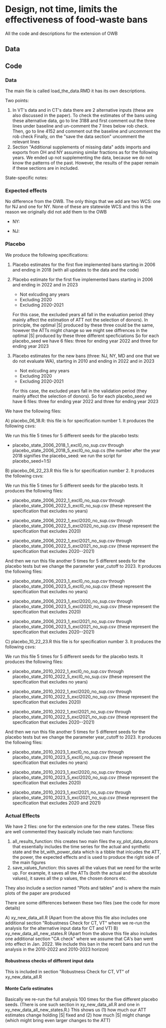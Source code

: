 # Design, not time, limits the effectiveness of food‑waste bans
All the code and descriptions for the extension of OWB

## Data 

## Code

### Data

The main file is called load_the_data.RMD it has its own descriptions. 

Two points: 

1) In VT's data and in CT's data there are 2 alternative inputs (these are also discussed in the paper).
   To check the estimates of the bans using these alternative data, go to  line 3188 and first comment out the three lines under baseline and un-comment the 7 lines below rob check.
   Then, go to line 4152 and comment out the baseline and uncomment the rob check 
   Finally, on the "save the data section" uncomment the relevant lines 
2) Section "Additional supplements of missing data" adds imports and exports from OH and NY assuming similar fractions as for the following years. We ended up not supplementing the data, because we do not know the patterns of the past.
   However, the results of the paper remain if these sections are in included. 

State-specific notes: 


### Expected effects 
No difference from the OWB. The only things that we add are two WCS: one for NJ and one for NY. 
None of these are statewide WCS and this is the reason we originally did not add them to the OWB 

- NY:

- NJ: 

### Placebo 

We produce the following specifications: 

1) Placebo estimates for the first five implemented bans starting in 2006 and ending in 2018 (with all updates to the data and the code)

3) Placebo estimate for the first five implemented bans starting in 2006 and ending in 2022 and in 2023
   - Not exlcuding any years
   - Excluding 2020
   - Excluding 2020-2021
     
   For this case, the excluded years all fall in the evaluation period (they mainly affect the estimation of ATT not the selection of donors). In principle, the optimal |S| produced by these three could be the same, however the ATTs might change so we might see diffrences in the optimal |S| produced by these three different specficiations
So for each placebo_seed we have 6 files: three for ending year 2022 and three for ending year 2023

4) Placebo estimates for the new bans (three: NJ, NY, MD and one that we do not evaluate WA), starting in 2010 and ending in 2022 and in 2023
   - Not exlcuding any years
   - Excluding 2020
   - Excluding 2020-2021
   
   For this case, the excluded years fall in the validation period (they mainly affect the selection of donors).
So for each placebo_seed we have 6 files: three for ending year 2022 and three for ending year 2023


We have the following files: 

A) placebo_06_18.R: this file is for specification number 1. It produces the following csvs: 

   We run this file 5 times for 5 different seeds for the placebo tests: 

   - placebo_state_2006_2018_1_excl0_no_sup.csv through placebo_state_2006_2018_5_excl0_no_sup.cs (the number after the year 2018 signifies the placebo_seed: we run the script for placebo_seed=1:5)
   
B) placebo_06_22_23.R this file is for specification number 2. It produces the following csvs: 

   We run this file 5 times for 5 different seeds for the placebo tests. It produces the following files: 
   
   - placebo_state_2006_2022_1_excl0_no_sup.csv through placebo_state_2006_2022_5_excl0_no_sup.csv (these represent the specification that excludes no years)
   
   - placebo_state_2006_2022_1_excl2020_no_sup.csv through placebo_state_2006_2022_5_excl2020_no_sup.csv (these represent the specification that excludes 2020)
   
   - placebo_state_2006_2022_1_excl2021_no_sup.csv through placebo_state_2006_2022_5_excl2021_no_sup.csv (these represent the specification that excludes 2020--2021)
   
   And then we run this file another 5 times for 5 different seeds for the placebo tests but we change the parameter year_cutoff to 2023. It produces the following files: 

   - placebo_state_2006_2023_1_excl0_no_sup.csv through placebo_state_2006_2023_5_excl0_no_sup.csv (these represent the specification that excludes no years)
   
   - placebo_state_2006_2023_1_excl2020_no_sup.csv through placebo_state_2006_2023_5_excl2020_no_sup.csv (these represent the specification that excludes 2020)
   
   - placebo_state_2006_2023_1_excl2021_no_sup.csv through placebo_state_2006_2023_5_excl2021_no_sup.csv (these represent the specification that excludes 2020--2021)

C) placebo_10_22_23.R this file is for specification number 3. It produces the following csvs: 

   We run this file 5 times for 5 different seeds for the placebo tests. It produces the following files: 
   
   - placebo_state_2010_2022_1_excl0_no_sup.csv through placebo_state_2010_2022_5_excl0_no_sup.csv (these represent the specification that excludes no years)
   
   - placebo_state_2010_2022_1_excl2020_no_sup.csv through placebo_state_2010_2022_5_excl2020_no_sup.csv (these represent the specification that excludes 2020)
   
   - placebo_state_2010_2022_1_excl2021_no_sup.csv through placebo_state_2010_2022_5_excl2021_no_sup.csv (these represent the specification that excludes 2020--2021)
   
   And then we run this file another 5 times for 5 different seeds for the placebo tests but we change the parameter year_cutoff to 2023. It produces the following files: 

   - placebo_state_2010_2023_1_excl0_no_sup.csv through placebo_state_2010_2023_5_excl0_no_sup.csv (these represent the specification that excludes no years)
   
   - placebo_state_2010_2023_1_excl2020_no_sup.csv through placebo_state_2010_2023_5_excl2020_no_sup.csv (these represent the specification that excludes 2020)
   
   - placebo_state_2010_2023_1_excl2021_no_sup.csv through placebo_state_2010_2023_5_excl2021_no_sup.csv (these represent the specification that excludes 2020 and 2021)


### Actual Effects 

We have 2 files: one for the extension one for the new states. These files are well commented they basically include two main functions: 

1) all_results_function: this creates two main files the xy_plot_data_donors that essentially includes the time series for the actual and synthetic state and the bt_with_power_data which is a tibble that inlcudes the ATT, the power, the expected effects and is used to produce the right side of the main figures 
2) save_values_function: this saves all the values that we need for the write up. For example, it saves all the ATTs (both the actual and the absolute values), it saves all the p values, the chosen donors etc. 

They also include a section named "Plots and tables" and is where the main plots of the paper are produced

There are some differences between these two files (see the code for more details)  

A) xy_new_data_all.R (Apart from the above this file also includes one additional section "Robustness Check for CT, VT" where we re-run the analysis for the alternative input data for CT and VT) 
B) xy_new_data_all_new_states.R (Apart from the above this file also includes one additional section "CA check" where we assume that CA's ban went into effect in Jan. 2022. We include this ban in the recent bans and run the analysis in the 2010-2022 and 2010-2023 horizon)

#### Robustness checks of different input data 
This is included in section "Robustness Check for CT, VT" of xy_new_data_all.R
#### Monte Carlo estimates
Basically we re-run the full analysis 100 times for the five different placebo seeds. (There is one such section in xy_new_data_all.R and one in xy_new_data_all_new_states.R.)
This shows us (1) how much our ATT estimates change holding |S| fixed and (2) how much |S| might change (which might bring even larger changes to the ATT)
